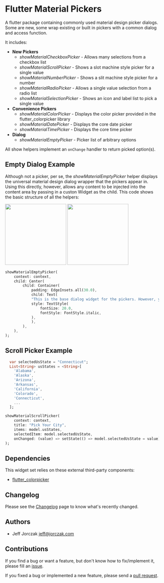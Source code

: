 # Flutter Material Pickers

A flutter package containing commonly used material design picker dialogs. Some are new, some wrap existing or built in pickers with a common dialog and access function.

It includes:

- **New Pickers**
  - _showMaterialCheckboxPicker_ - Allows many selections from a checkbox list
  - _showMaterialScrollPicker_ - Shows a slot machine style picker for a single value
  - _showMaterialNumberPicker_ - Shows a slit machine style picker for a number
  - _showMaterialRadioPicker_ - Allows a single value selection from a radio list
  - _showMaterialSelectionPicker_ - Shows an icon and label list to pick a single value
- **Convenience Pickers**
  - _showMaterialColorPicker_ - Displays the color picker provided in the flutter_colorpicker library
  - _showMaterialDatePicker_ - Displays the core date picker
  - _showMaterialTimePicker_ - Displays the core time picker
- **Dialog**
  - _showMaterialEmptyPicker_ - Picker list of arbitrary options

All show helpers implement an `onChange` handler to return picked option(s).

## Empty Dialog Example

Although not a picker, per se, the _showMaterialEmptyPicker_ helper displays the universal material design dialog wrapper that the pickers appear in. Using this directly, however, allows any content to be injected into the content area by passing in a custon Widget as the child. This code shows the basic structure of all the helpers:

<img src="https://github.com/codegrue/flutter_material_pickers/blob/master/images/show_empty_picker-l.png" width="200">
<img src="https://github.com/codegrue/flutter_material_pickers/blob/master/images/show_empty_picker-d.png" width="200">

```dart
showMaterialEmptyPicker(
    context: context,
    child: Center(
        child: Container(
            padding: EdgeInsets.all(30.0),
            child: Text(
            "This is the base dialog widget for the pickers. However, you can place any content here you desire.",
            style: TextStyle(
                fontSize: 20.0,
                fontStyle: FontStyle.italic,
            ),
            ),
        ),
    ),
);
```

## Scroll Picker Example

```dart
  var selectedUsState = "Connecticut";
  List<String> usStates = <String>[
    'Alabama',
    'Alaska',
    'Arizona',
    'Arkansas',
    'California',
    'Colorado',
    'Connecticut',
    ...
  ];

showMaterialScrollPicker(
    context: context,
    title: "Pick Your City",
    items: model.usStates,
    selectedItem: model.selectedUsState,
    onChanged: (value) => setState(() => model.selectedUsState = value),
);
```

## Dependencies

This widget set relies on these external third-party components:

- [flutter_colorpicker](https://pub.dartlang.org/packages/flutter_colorpicker)

## Changelog

Please see the [Changelog](https://github.com/codegrue/flutter_material_pickers/blob/master/CHANGELOG.md) page to know what's recently changed.

## Authors

- Jeff Jorczak <jeff@jorczak.com>

## Contributions

If you find a bug or want a feature, but don't know how to fix/implement it, please fill an [issue](https://github.com/codegrue/flutter_material_pickers/issues).

If you fixed a bug or implemented a new feature, please send a [pull request](https://github.com/codegrue/flutter_material_pickers/pulls).
